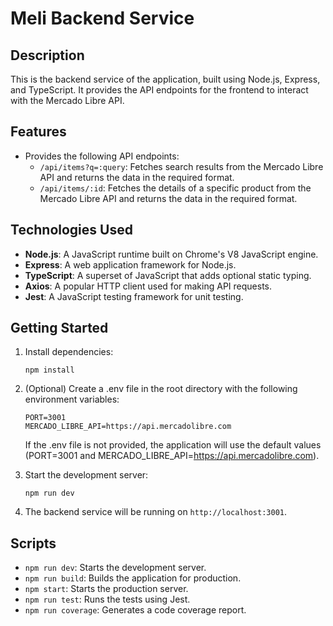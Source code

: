 # Meli Backend Service

## Description

This is the backend service of the application, built using Node.js, Express, and TypeScript. It provides the API endpoints for the frontend to interact with the Mercado Libre API.

## Features

- Provides the following API endpoints:
  - `/api/items?q=:query`: Fetches search results from the Mercado Libre API and returns the data in the required format.
  - `/api/items/:id`: Fetches the details of a specific product from the Mercado Libre API and returns the data in the required format.

## Technologies Used

- **Node.js**: A JavaScript runtime built on Chrome's V8 JavaScript engine.
- **Express**: A web application framework for Node.js.
- **TypeScript**: A superset of JavaScript that adds optional static typing.
- **Axios**: A popular HTTP client used for making API requests.
- **Jest**: A JavaScript testing framework for unit testing.

## Getting Started

1. Install dependencies:

   ```
   npm install
   ```

2. (Optional) Create a .env file in the root directory with the following environment variables:

   ```
   PORT=3001
   MERCADO_LIBRE_API=https://api.mercadolibre.com
   ```

   If the .env file is not provided, the application will use the default values (PORT=3001 and MERCADO_LIBRE_API=https://api.mercadolibre.com).

3. Start the development server:

   ```
   npm run dev
   ```

4. The backend service will be running on `http://localhost:3001`.

## Scripts

- `npm run dev`: Starts the development server.
- `npm run build`: Builds the application for production.
- `npm start`: Starts the production server.
- `npm run test`: Runs the tests using Jest.
- `npm run coverage`: Generates a code coverage report.
